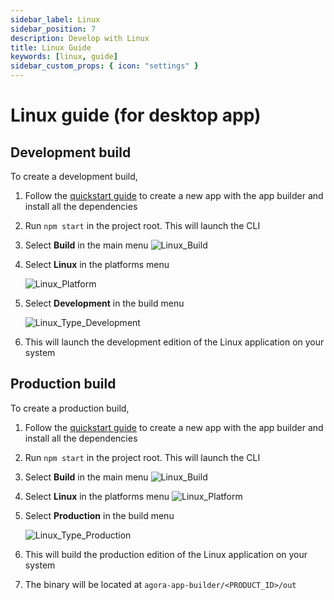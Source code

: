 ```yaml
---
sidebar_label: Linux
sidebar_position: 7
description: Develop with Linux
title: Linux Guide
keywords: [linux, guide]
sidebar_custom_props: { icon: "settings" }
---
```


# Linux guide (for desktop app)

## Development build

To create a development build,

1.  Follow the [quickstart guide](/turn-key/quickstart) to create a new app with the app builder and install all the dependencies
1.  Run `npm start` in the project root. This will launch the CLI
1.  Select **Build** in the main menu
    <image alt="Linux_Build" className="center-img" lightImageSrc="guides/Linux_Build.png" darkImageSrc="guides/Linux_Build.png" />
1.  Select **Linux** in the platforms menu

     <image alt="Linux_Platform" className="center-img" lightImageSrc="guides/Linux_Platform.png" darkImageSrc="guides/Linux_Platform.png" />

1.  Select **Development** in the build menu

      <image alt="Linux_Type_Development" className="center-img" lightImageSrc="guides/Linux_Type_Development.png" darkImageSrc="guides/Linux_Type_Development.png" />

1.  This will launch the development edition of the Linux application on your system

## Production build

To create a production build,

1.  Follow the [quickstart guide](/turn-key/quickstart) to create a new app with the app builder and install all the dependencies
1.  Run `npm start` in the project root. This will launch the CLI
1.  Select **Build** in the main menu
    <image alt="Linux_Build" className="center-img" lightImageSrc="guides/Linux_Build.png" darkImageSrc="guides/Linux_Build.png" />
1.  Select **Linux** in the platforms menu
    <image alt="Linux_Platform" className="center-img" lightImageSrc="guides/Linux_Platform.png" darkImageSrc="guides/Linux_Platform.png" />
1.  Select **Production** in the build menu

      <image alt="Linux_Type_Production"  className="center-img" lightImageSrc="guides/Linux_Type_Production.png" darkImageSrc="guides/Linux_Type_Production.png" />

1.  This will build the production edition of the Linux application on your system
1.  The binary will be located at `agora-app-builder/<PRODUCT_ID>/out`
